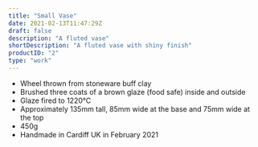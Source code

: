 ```yaml
---
title: "Small Vase"
date: 2021-02-13T11:47:29Z
draft: false
description: "A fluted vase"
shortDescription: "A fluted vase with shiny finish"
productID: "2"
type: "work"
---
```


- Wheel thrown from stoneware buff clay
- Brushed three coats of a brown glaze (food safe) inside and outside
- Glaze fired to 1220&deg;C
- Approximately 135mm tall, 85mm wide at the base and 75mm wide at the top
- 450g
- Handmade in Cardiff UK in February 2021